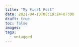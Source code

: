 ```yaml
---
title: "My First Post"
date: 2021-04-13T08:19:24+07:00
draft: true
toc: false
images:
tags:
  - untagged
---
```


